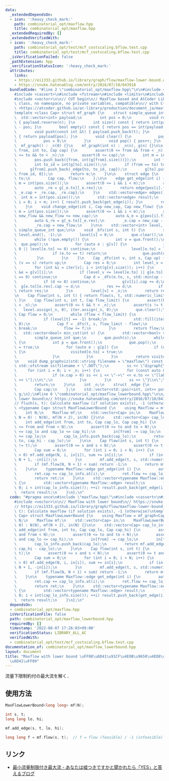 ```yaml
---
data:
  _extendedDependsOn:
  - icon: ':heavy_check_mark:'
    path: combinatorial_opt/maxflow.hpp
    title: combinatorial_opt/maxflow.hpp
  _extendedRequiredBy: []
  _extendedVerifiedWith:
  - icon: ':heavy_check_mark:'
    path: combinatorial_opt/test/mcf_costscaling.bflow.test.cpp
    title: combinatorial_opt/test/mcf_costscaling.bflow.test.cpp
  _isVerificationFailed: false
  _pathExtension: hpp
  _verificationStatusIcon: ':heavy_check_mark:'
  attributes:
    links:
    - https://ei1333.github.io/library/graph/flow/maxflow-lower-bound.cpp
    - https://snuke.hatenablog.com/entry/2016/07/10/043918
  bundledCode: "#line 2 \"combinatorial_opt/maxflow.hpp\"\n\n#include <algorithm>\n\
    #include <cassert>\n#include <fstream>\n#include <limits>\n#include <string>\n\
    #include <vector>\n\n// CUT begin\n// MaxFlow based and AtCoder Library, single\
    \ class, no namespace, no private variables, compatible\n// with C++11 Reference:\
    \ <https://atcoder.github.io/ac-library/production/document_ja/maxflow.html>\n\
    template <class Cap> struct mf_graph {\n    struct simple_queue_int {\n      \
    \  std::vector<int> payload;\n        int pos = 0;\n        void reserve(int n)\
    \ { payload.reserve(n); }\n        int size() const { return int(payload.size())\
    \ - pos; }\n        bool empty() const { return pos == int(payload.size()); }\n\
    \        void push(const int &t) { payload.push_back(t); }\n        int &front()\
    \ { return payload[pos]; }\n        void clear() {\n            payload.clear();\n\
    \            pos = 0;\n        }\n        void pop() { pos++; }\n    };\n\n  \
    \  mf_graph() : _n(0) {}\n    mf_graph(int n) : _n(n), g(n) {}\n\n    int add_edge(int\
    \ from, int to, Cap cap) {\n        assert(0 <= from && from < _n);\n        assert(0\
    \ <= to && to < _n);\n        assert(0 <= cap);\n        int m = int(pos.size());\n\
    \        pos.push_back({from, int(g[from].size())});\n        int from_id = int(g[from].size());\n\
    \        int to_id = int(g[to].size());\n        if (from == to) to_id++;\n  \
    \      g[from].push_back(_edge{to, to_id, cap});\n        g[to].push_back(_edge{from,\
    \ from_id, 0});\n        return m;\n    }\n\n    struct edge {\n        int from,\
    \ to;\n        Cap cap, flow;\n    };\n\n    edge get_edge(int i) {\n        int\
    \ m = int(pos.size());\n        assert(0 <= i && i < m);\n        auto _e = g[pos[i].first][pos[i].second];\n\
    \        auto _re = g[_e.to][_e.rev];\n        return edge{pos[i].first, _e.to,\
    \ _e.cap + _re.cap, _re.cap};\n    }\n    std::vector<edge> edges() {\n      \
    \  int m = int(pos.size());\n        std::vector<edge> result;\n        for (int\
    \ i = 0; i < m; i++) { result.push_back(get_edge(i)); }\n        return result;\n\
    \    }\n    void change_edge(int i, Cap new_cap, Cap new_flow) {\n        int\
    \ m = int(pos.size());\n        assert(0 <= i && i < m);\n        assert(0 <=\
    \ new_flow && new_flow <= new_cap);\n        auto &_e = g[pos[i].first][pos[i].second];\n\
    \        auto &_re = g[_e.to][_e.rev];\n        _e.cap = new_cap - new_flow;\n\
    \        _re.cap = new_flow;\n    }\n\n    std::vector<int> level, iter;\n   \
    \ simple_queue_int que;\n\n    void _bfs(int s, int t) {\n        std::fill(level.begin(),\
    \ level.end(), -1);\n        level[s] = 0;\n        que.clear();\n        que.push(s);\n\
    \        while (!que.empty()) {\n            int v = que.front();\n          \
    \  que.pop();\n            for (auto e : g[v]) {\n                if (e.cap ==\
    \ 0 || level[e.to] >= 0) continue;\n                level[e.to] = level[v] + 1;\n\
    \                if (e.to == t) return;\n                que.push(e.to);\n   \
    \         }\n        }\n    }\n    Cap _dfs(int v, int s, Cap up) {\n        if\
    \ (v == s) return up;\n        Cap res = 0;\n        int level_v = level[v];\n\
    \        for (int &i = iter[v]; i < int(g[v].size()); i++) {\n            _edge\
    \ &e = g[v][i];\n            if (level_v <= level[e.to] || g[e.to][e.rev].cap\
    \ == 0) continue;\n            Cap d = _dfs(e.to, s, std::min(up - res, g[e.to][e.rev].cap));\n\
    \            if (d <= 0) continue;\n            g[v][i].cap += d;\n          \
    \  g[e.to][e.rev].cap -= d;\n            res += d;\n            if (res == up)\
    \ return res;\n        }\n        level[v] = _n;\n        return res;\n    }\n\
    \n    Cap flow(int s, int t) { return flow(s, t, std::numeric_limits<Cap>::max());\
    \ }\n    Cap flow(int s, int t, Cap flow_limit) {\n        assert(0 <= s && s\
    \ < _n);\n        assert(0 <= t && t < _n);\n        assert(s != t);\n\n     \
    \   level.assign(_n, 0), iter.assign(_n, 0);\n        que.clear();\n\n       \
    \ Cap flow = 0;\n        while (flow < flow_limit) {\n            _bfs(s, t);\n\
    \            if (level[t] == -1) break;\n            std::fill(iter.begin(), iter.end(),\
    \ 0);\n            Cap f = _dfs(t, s, flow_limit - flow);\n            if (!f)\
    \ break;\n            flow += f;\n        }\n        return flow;\n    }\n\n \
    \   std::vector<bool> min_cut(int s) {\n        std::vector<bool> visited(_n);\n\
    \        simple_queue_int que;\n        que.push(s);\n        while (!que.empty())\
    \ {\n            int p = que.front();\n            que.pop();\n            visited[p]\
    \ = true;\n            for (auto e : g[p]) {\n                if (e.cap && !visited[e.to])\
    \ {\n                    visited[e.to] = true;\n                    que.push(e.to);\n\
    \                }\n            }\n        }\n        return visited;\n    }\n\
    \n    void dump_graphviz(std::string filename = \"maxflow\") const {\n       \
    \ std::ofstream ss(filename + \".DOT\");\n        ss << \"digraph{\\n\";\n   \
    \     for (int i = 0; i < _n; i++) {\n            for (const auto &e : g[i]) {\n\
    \                if (e.cap > 0) ss << i << \"->\" << e.to << \"[label=\" << e.cap\
    \ << \"];\\n\";\n            }\n        }\n        ss << \"}\\n\";\n        ss.close();\n\
    \        return;\n    }\n\n    int _n;\n    struct _edge {\n        int to, rev;\n\
    \        Cap cap;\n    };\n    std::vector<std::pair<int, int>> pos;\n    std::vector<std::vector<_edge>>\
    \ g;\n};\n#line 6 \"combinatorial_opt/maxflow_lowerbound.hpp\"\n\n// MaxFlow with\
    \ lower bound\n// https://snuke.hatenablog.com/entry/2016/07/10/043918\n// https://ei1333.github.io/library/graph/flow/maxflow-lower-bound.cpp\n\
    // flush(s, t): Calculate maxflow (if solution exists), -1 (otherwise)\ntemplate\
    \ <typename Cap> struct MaxFlowLowerBound {\n    using Maxflow = mf_graph<Cap>;\n\
    \    int N;\n    Maxflow mf;\n    std::vector<Cap> in;\n    MaxFlowLowerBound(int\
    \ N = 0) : N(N), mf(N + 2), in(N) {}\n\n    std::vector<Cap> cap_lo_info;\n\n\
    \    int add_edge(int from, int to, Cap cap_lo, Cap cap_hi) {\n        assert(0\
    \ <= from and from < N);\n        assert(0 <= to and to < N);\n        assert(0\
    \ <= cap_lo and cap_lo <= cap_hi);\n        in[from] -= cap_lo;\n        in[to]\
    \ += cap_lo;\n        cap_lo_info.push_back(cap_lo);\n        return mf.add_edge(from,\
    \ to, cap_hi - cap_lo);\n    }\n\n    Cap flow(int s, int t) {\n        assert(s\
    \ != t);\n        assert(0 <= s and s < N);\n        assert(0 <= t and t < N);\n\
    \        Cap sum = 0;\n        for (int i = 0; i < N; i++) {\n            if (in[i]\
    \ > 0) mf.add_edge(N, i, in[i]), sum += in[i];\n            if (in[i] < 0) mf.add_edge(i,\
    \ N + 1, -in[i]);\n        }\n        mf.add_edge(t, s, std::numeric_limits<Cap>::max());\n\
    \        if (mf.flow(N, N + 1) < sum) return -1;\n        return mf.flow(s, t);\n\
    \    }\n\n    typename Maxflow::edge get_edge(int i) {\n        auto ret = mf.get_edge(i);\n\
    \        ret.cap += cap_lo_info.at(i);\n        ret.flow += cap_lo_info.at(i);\n\
    \        return ret;\n    }\n\n    std::vector<typename Maxflow::edge> edges()\
    \ {\n        std::vector<typename Maxflow::edge> result;\n        for (int i =\
    \ 0; i < int(cap_lo_info.size()); ++i) result.push_back(get_edge(i));\n      \
    \  return result;\n    }\n};\n"
  code: "#pragma once\n#include \"maxflow.hpp\"\n#include <cassert>\n#include <limits>\n\
    #include <vector>\n\n// MaxFlow with lower bound\n// https://snuke.hatenablog.com/entry/2016/07/10/043918\n\
    // https://ei1333.github.io/library/graph/flow/maxflow-lower-bound.cpp\n// flush(s,\
    \ t): Calculate maxflow (if solution exists), -1 (otherwise)\ntemplate <typename\
    \ Cap> struct MaxFlowLowerBound {\n    using Maxflow = mf_graph<Cap>;\n    int\
    \ N;\n    Maxflow mf;\n    std::vector<Cap> in;\n    MaxFlowLowerBound(int N =\
    \ 0) : N(N), mf(N + 2), in(N) {}\n\n    std::vector<Cap> cap_lo_info;\n\n    int\
    \ add_edge(int from, int to, Cap cap_lo, Cap cap_hi) {\n        assert(0 <= from\
    \ and from < N);\n        assert(0 <= to and to < N);\n        assert(0 <= cap_lo\
    \ and cap_lo <= cap_hi);\n        in[from] -= cap_lo;\n        in[to] += cap_lo;\n\
    \        cap_lo_info.push_back(cap_lo);\n        return mf.add_edge(from, to,\
    \ cap_hi - cap_lo);\n    }\n\n    Cap flow(int s, int t) {\n        assert(s !=\
    \ t);\n        assert(0 <= s and s < N);\n        assert(0 <= t and t < N);\n\
    \        Cap sum = 0;\n        for (int i = 0; i < N; i++) {\n            if (in[i]\
    \ > 0) mf.add_edge(N, i, in[i]), sum += in[i];\n            if (in[i] < 0) mf.add_edge(i,\
    \ N + 1, -in[i]);\n        }\n        mf.add_edge(t, s, std::numeric_limits<Cap>::max());\n\
    \        if (mf.flow(N, N + 1) < sum) return -1;\n        return mf.flow(s, t);\n\
    \    }\n\n    typename Maxflow::edge get_edge(int i) {\n        auto ret = mf.get_edge(i);\n\
    \        ret.cap += cap_lo_info.at(i);\n        ret.flow += cap_lo_info.at(i);\n\
    \        return ret;\n    }\n\n    std::vector<typename Maxflow::edge> edges()\
    \ {\n        std::vector<typename Maxflow::edge> result;\n        for (int i =\
    \ 0; i < int(cap_lo_info.size()); ++i) result.push_back(get_edge(i));\n      \
    \  return result;\n    }\n};\n"
  dependsOn:
  - combinatorial_opt/maxflow.hpp
  isVerificationFile: false
  path: combinatorial_opt/maxflow_lowerbound.hpp
  requiredBy: []
  timestamp: '2022-08-07 17:26:03+09:00'
  verificationStatus: LIBRARY_ALL_AC
  verifiedWith:
  - combinatorial_opt/test/mcf_costscaling.bflow.test.cpp
documentation_of: combinatorial_opt/maxflow_lowerbound.hpp
layout: document
title: "Maxflow with lower bound \uFF08\u6D41\u91CF\u4E0B\u9650\u4ED8\u304D\u6700\u5927\
  \u6D41\uFF09"
---
```


流量下限制約付の最大流を解く．

## 使用方法

```cpp
MaxFlowLowerBound<long long> mf(N);

int s, t;
long long lo, hi;

mf.add_edge(s, t, lo, hi);

long long f = mf.flow(s, t);  // f = flow (feasible) / -1 (infeasible)
```

## リンク

- [最小流量制限付き最大流 - あなたは嘘つきですかと聞かれたら「YES」と答えるブログ](https://snuke.hatenablog.com/entry/2016/07/10/043918)
